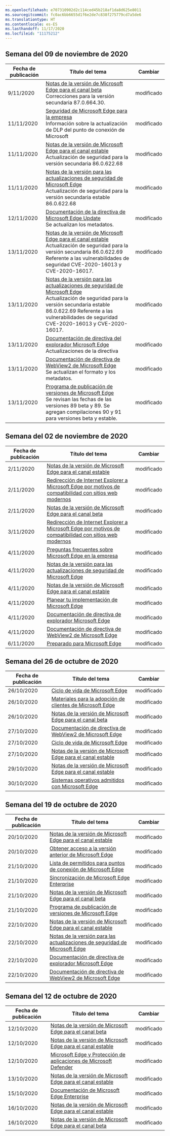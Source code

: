 ```yaml
---
ms.openlocfilehash: e707310902d2c114ced45b218af1da8d625e8011
ms.sourcegitcommit: fc0ac6bb6655d1f6e2de7c838f275779cd7a5de6
ms.translationtype: HT
ms.contentlocale: es-ES
ms.lasthandoff: 11/17/2020
ms.locfileid: "11175212"
---
```

<!-- This file is generated automatically each week. Changes made to this file will be overwritten.-->

## Semana del 09 de noviembre de 2020

| Fecha de publicación |Título del tema | Cambiar |
|------|------------|--------|
| 9/11/2020 | [Notas de la versión de Microsoft Edge para el canal beta](/DeployEdge/microsoft-edge-relnote-beta-channel)<br>Correcciones para la versión secundaria 87.0.664.30. | modificado |
| 11/11/2020 | [Seguridad de Microsoft Edge para la empresa](/DeployEdge/ms-edge-security-for-business)<br>Información sobre la actualización de DLP del punto de conexión de Microsoft | modificado |
| 11/11/2020 | [Notas de la versión de Microsoft Edge para el canal estable](/DeployEdge/microsoft-edge-relnote-stable-channel)<br>Actualización de seguridad para la versión secundaria 86.0.622.68 | modificado |
| 11/11/2020 | [Notas de la versión para las actualizaciones de seguridad de Microsoft Edge](/DeployEdge/microsoft-edge-relnotes-security)<br>Actualización de seguridad para la versión secundaria estable 86.0.622.68 | modificado |
| 12/11/2020 | [Documentación de la directiva de Microsoft Edge Update](/DeployEdge/microsoft-edge-update-policies)<br>Se actualizan los metadatos. | modificado |
| 13/11/2020 | [Notas de la versión de Microsoft Edge para el canal estable](/DeployEdge/microsoft-edge-relnote-stable-channel)<br>Actualización de seguridad para la versión secundaria 86.0.622.69 Referente a las vulnerabilidades de seguridad CVE-2020-16013 y CVE-2020-16017. | modificado |
| 13/11/2020 | [Notas de la versión para las actualizaciones de seguridad de Microsoft Edge](/DeployEdge/microsoft-edge-relnotes-security)<br>Actualización de seguridad para la versión secundaria estable 86.0.622.69 Referente a las vulnerabilidades de seguridad CVE-2020-16013 y CVE-2020-16017.  | modificado |
| 13/11/2020 | [Documentación de directiva del explorador Microsoft Edge](/DeployEdge/microsoft-edge-policies)<br>Actualizaciones de la directiva | modificado |
| 13/11/2020 | [Documentación de directiva de WebView2 de Microsoft Edge](/DeployEdge/microsoft-edge-webview-policies)<br>Se actualizan el formato y los metadatos. | modificado |
| 13/11/2020 | [Programa de publicación de versiones de Microsoft Edge](/DeployEdge/microsoft-edge-release-schedule)<br>Se revisan las fechas de las versiones 89 beta y 89. Se agregan compilaciones 90 y 91 para versiones beta y estable.  | modificado |


## Semana del 02 de noviembre de 2020


| Fecha de publicación |Título del tema | Cambiar |
|------|------------|--------|
| 2/11/2020 | [Notas de la versión de Microsoft Edge para el canal estable](/DeployEdge/microsoft-edge-relnote-stable-channel) | modificado |
| 2/11/2020 | [Redirección de Internet Explorer a Microsoft Edge por motivos de compatibilidad con sitios web modernos](/DeployEdge/edge-learnmore-neededge) | modificado |
| 2/11/2020 | [Notas de la versión de Microsoft Edge para el canal beta](/DeployEdge/microsoft-edge-relnote-beta-channel) | modificado |
| 3/11/2020 | [Redirección de Internet Explorer a Microsoft Edge por motivos de compatibilidad con sitios web modernos](/DeployEdge/edge-learnmore-neededge) | modificado |
| 4/11/2020 | [Preguntas frecuentes sobre Microsoft Edge en la empresa](/DeployEdge/faqs-edge-in-the-enterprise) | modificado |
| 4/11/2020 | [Notas de la versión para las actualizaciones de seguridad de Microsoft Edge](/DeployEdge/microsoft-edge-relnotes-security) | modificado |
| 4/11/2020 | [Notas de la versión de Microsoft Edge para el canal estable](/DeployEdge/microsoft-edge-relnote-stable-channel) | modificado |
| 4/11/2020 | [Planear tu implementación de Microsoft Edge](/DeployEdge/deploy-edge-plan-deployment) | modificado |
| 4/11/2020 | [Documentación de directiva de explorador Microsoft Edge](/DeployEdge/microsoft-edge-policies) | modificado |
| 4/11/2020 | [Documentación de directiva de WebView2 de Microsoft Edge](/DeployEdge/microsoft-edge-webview-policies) | modificado |
| 6/11/2020 | [Preparado para Microsoft Edge](/DeployEdge/deploy-edge-ready-for-edge) | modificado |


## Semana del 26 de octubre de 2020


| Fecha de publicación |Título del tema | Cambiar |
|------|------------|--------|
| 26/10/2020 | [Ciclo de vida de Microsoft Edge](/DeployEdge/microsoft-edge-support-lifecycle) | modificado |
| 26/10/2020 | [Materiales para la adopción de clientes de Microsoft Edge](/DeployEdge/microsoft-edge-customer-adoption-kit) | modificado |
| 26/10/2020 | [Notas de la versión de Microsoft Edge para el canal beta](/DeployEdge/microsoft-edge-relnote-beta-channel) | modificado |
| 27/10/2020 | [Documentación de directiva de WebView2 de Microsoft Edge](/DeployEdge/microsoft-edge-webview-policies) | modificado |
| 27/10/2020 | [Ciclo de vida de Microsoft Edge](/DeployEdge/microsoft-edge-support-lifecycle) | modificado |
| 27/10/2020 | [Notas de la versión de Microsoft Edge para el canal estable](/DeployEdge/microsoft-edge-relnote-stable-channel) | modificado |
| 29/10/2020 | [Notas de la versión de Microsoft Edge para el canal estable](/DeployEdge/microsoft-edge-relnote-stable-channel) | modificado |
| 30/10/2020 | [Sistemas operativos admitidos con Microsoft Edge](/DeployEdge/microsoft-edge-supported-operating-systems) | modificado |


## Semana del 19 de octubre de 2020


| Fecha de publicación |Título del tema | Cambiar |
|------|------------|--------|
| 20/10/2020 | [Notas de la versión de Microsoft Edge para el canal estable](/DeployEdge/microsoft-edge-relnote-stable-channel) | modificado |
| 20/10/2020 | [Obtener acceso a la versión anterior de Microsoft Edge](/DeployEdge/microsoft-edge-sysupdate-access-old-edge) | modificado |
| 21/10/2020 | [Lista de permitidos para puntos de conexión de Microsoft Edge](/DeployEdge/microsoft-edge-security-endpoints) | modificado |
| 21/10/2020 | [Sincronización de Microsoft Edge Enterprise](/DeployEdge/microsoft-edge-enterprise-sync) | modificado |
| 21/10/2020 | [Notas de la versión de Microsoft Edge para el canal beta](/DeployEdge/microsoft-edge-relnote-beta-channel) | modificado |
| 21/10/2020 | [Programa de publicación de versiones de Microsoft Edge](/DeployEdge/microsoft-edge-release-schedule) | modificado |
| 22/10/2020 | [Notas de la versión de Microsoft Edge para el canal estable](/DeployEdge/microsoft-edge-relnote-stable-channel) | modificado |
| 22/10/2020 | [Notas de la versión para las actualizaciones de seguridad de Microsoft Edge](/DeployEdge/microsoft-edge-relnotes-security) | modificado |
| 22/10/2020 | [Documentación de directiva de explorador Microsoft Edge](/DeployEdge/microsoft-edge-policies) | modificado |
| 22/10/2020 | [Documentación de directiva de WebView2 de Microsoft Edge](/DeployEdge/microsoft-edge-webview-policies) | modificado |


## Semana del 12 de octubre de 2020


| Fecha de publicación |Título del tema | Cambiar |
|------|------------|--------|
| 12/10/2020 | [Notas de la versión de Microsoft Edge para el canal beta](/DeployEdge/microsoft-edge-relnote-beta-channel) | modificado |
| 12/10/2020 | [Notas de la versión de Microsoft Edge para el canal estable](/DeployEdge/microsoft-edge-relnote-stable-channel) | modificado |
| 12/10/2020 | [Microsoft Edge y Protección de aplicaciones de Microsoft Defender](/DeployEdge/microsoft-edge-security-windows-defender-application-guard) | modificado |
| 13/10/2020 | [Notas de la versión de Microsoft Edge para el canal estable](/DeployEdge/microsoft-edge-relnote-stable-channel) | modificado |
| 15/10/2020 | [Documentación de Microsoft Edge Enterprise](/DeployEdge/index) | modificado |
| 16/10/2020 | [Notas de la versión de Microsoft Edge para el canal estable](/DeployEdge/microsoft-edge-relnote-stable-channel) | modificado |
| 16/10/2020 | [Notas de la versión de Microsoft Edge para el canal beta](/DeployEdge/microsoft-edge-relnote-beta-channel) | modificado |
